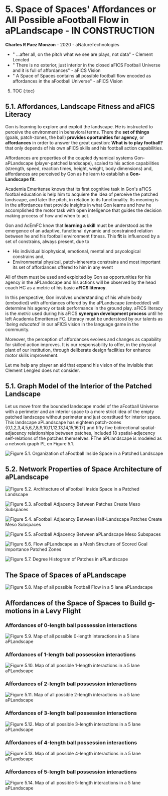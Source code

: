 # 5. Space of Spaces' Affordances or All Possible aFootball Flow in aPLandscape - IN CONSTRUCTION
**Charles R Paez Monzon** - 2020 - aNatureTechnologies

  - " ...after all, on the pitch what we see are plays, not data" - Clement Lencled
  - " There is no exterior, just interior in the closed aFICS Football Universe and it is full of affordances" - aFICS Vision
  - " A Space of Spaces contains all possible football flow encoded as affordances in the aFootball Universe"  - aFICS Vision

5. TOC
{:toc}

## 5.1. Affordances, Landscape Fitness and aFICS Literacy

Gon is learning to explore and exploit the landscape. He is instructed to perceive the environment in behavioral terms. There
the **set of things** (goals, patch-zones, the ball) **provides oportunities for agency**, or **affordances** in order to 
answer the great question: **What is to play football?**  that only depends of his own aFICS skills and his football action 
capabilities. 

Affordances are properties of the coupled dynamical systems Gon-aPLandscape (player-patched landscape), scaled to his action
capabilities (strength, speed, reaction times, height, weight, body dimensions) and, affordances are perceived by Gon as he
learn to establish a **Gon-Landscape fit**. 

Academia Emeritense knows that its first cognitive task in Gon's aFICS footbal education is help him to acquiere the idea of
perceive the patched landscape, and later the pitch, in relation to its functionality. Its meaning is in the affordances that
provide insights in what Gon learns and how he accomplished the motor task with open inteligence that guides the decision
making process of how and when to act.

Gon and AcEmFC know that **learning a skill** must be understood as the emergence of an adaptive, functional dynamic and
constrained relation between he and his football environment fitness. This **fit** is influenced by a set of constrains,
always present, due to
- His individual biophysical, emotional, mental and psycological constrains and,
- Environmental physical, patch-inherents constrains and most important its set of affordances offered to him in any event

All of them must be used and exploited by Gon as opportunities for his agency in the aPLandscape and his actions will be
observed by the head coach HC as a metric of his basic **aFICS literacy**.

In this perspective, Gon involves understanding of his whole body (embodied) with affordances offered by the aPLandscape
(embedded) will determine his agency or task performance in the ground play. aFICS literacy is the _metric_ used during his
aFICS **synergon development process** until he left Academia Emeritense FC. Literacy must be understood by our talents as
'*being educated*' in our aFICS vision in the language game in the community.

Moreover, the perception of affordances evolves and changes as capability for skilled action improves. It is our 
responsability to offer, in the physical plant of our institution, through deliberate design facilities for enhance motor
skills improvement.

Let me help any player an aid that expand his vision of the invisible that Clement Lengled does not consider.

## 5.1. Graph Model of the Interior of the Patched Landscape

Let us move from the bounded landscape model of the aFootball Universe with a perimeter and an interior space to a more strict
idea of the empty patched landscape without perimeter and just constitued for interior space. This landscape aPLandscape has 
eighteen patch-zones {0,1,2,3,4,5,6,7,8,9,10,11,12,13,14,15,16,17} and fifty five bidirectional spatial-adjacency 
relationships between patches, included 18 spatial-adjecency self-relations of the patches themselves. FThe aPLlandscape is
modeled as a network graph PL en Figure 5.1. 

![](/images/inaPLandscape_neighborhood.png "Figure 5.1. Organization of aFootball Inside Space in a Patched Landscape")


## 5.2. Network Properties of Space Architecture of aPLandscape

![](/images/inaFootball_Space_Architecture.png "Figure 5.2. Architecture of aFootball Inside Space in a Patched Landscape")


![](/images/inaFootball_1Neighborhood.png "Figure 5.3. aFootball Adjacency Between Patches Create Meso Subspaces ")


![](/images/inaFootball_team_half.png "Figure 5.4. aFootball Adjacency Between Half-Landscape Patches Create Meso Subspaces")


![](/images/inaFootball_KSpace_Architecture.png "Figure 5.5. aFootball Adjacency Between aPLandscape Meso Subspaces")


![](/images/inaPFootballMeshStructureScoreGoalImportance.png "Figure 5.6. Flow aPLandscape as a Mesh Structure of Scored Goal 
Importance Patched Zones")


![](/images/DegreeHistogramPatchesinaPLandscape.png "Figure 5.7. Degree Histogram of Patches in aPLandscape")

## The Space of Spaces of aPLandscape

![](/images/inAllpossibleaFootballFlowin5lanesaPLandscape.png "Figure 5.8. Map of all possible Football Flow in a 5 lane 
aPLandscape")

## Affordances of the Space of Spaces to Build g-motions in a Levy Flight

### Affordances of 0-length ball possession interactions

![](/images/inaPLandscape5lanes_pl0_interconnectivity.png "Figure 5.9. Map of all possible 0-length interactions in a 5 lane 
aPLandscape")

### Affordances of 1-length ball possession interactions


![](/images/inaPLandscape5lanes_pl1_interconnectivity.png "Figure 5.10. Map of all possible 1-length interactions in a 5 lane 
aPLandscape")

### Affordances of 2-length ball possession interactions


![](/images/inaPLandscape5lanes_pl2_interconnectivity.png "Figure 5.11. Map of all possible 2-length interactions in a 5 lane 
aPLandscape")

### Affordances of 3-length ball possession interactions


![](/images/inaPLandscape5lanes_pl3_interconnectivity.png "Figure 5.12. Map of all possible 3-length interactions in a 5 lane 
aPLandscape")

### Affordances of 4-length ball possession interactions


![](/images/inaPLandscape5lanes_pl4_interconnectivity.png "Figure 5.13. Map of all possible 4-length interactions in a 5 lane 
aPLandscape")

### Affordances of 5-length ball possession interactions

![](/images/inaPLandscape5lanes_pl5_interconnectivity.png "Figure 5.14. Map of all possible 5-length interactions in a 5 lane 
aPLandscape")

